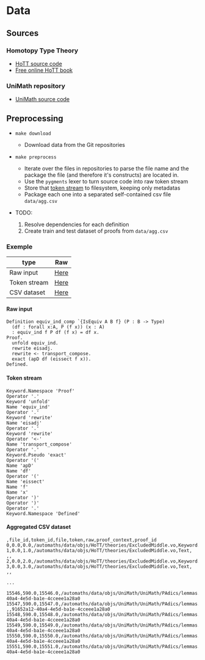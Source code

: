 # Data
## Sources
### Homotopy Type Theory
- [HoTT source code](https://github.com/HoTT/HoTT)
- [Free online HoTT book](https://hott.github.io/book/nightly/hott-online-1075-g3c53219.pdf)

### UniMath repository
- [UniMath source code](https://github.com/UniMath/UniMath)

## Preprocessing


* `make download`
    - Download data from the Git repositories
* `make preprocess`
    - Iterate over the files in repositories to parse the file name and
    the package the file (and therefore it's constructs) are located in.
    - Use the `pygments` lexer to turn source code into raw token stream
    - Store that [token stream](#token_stream) to filesystem, keeping only metadatas
    - Package each one into a separated self-contained csv file `data/agg.csv`

* TODO:
    1. Resolve dependencies for each definition
    2. Create train and test dataset of proofs from `data/agg.csv`

### Exemple


| type         | Raw |
|--------------|-----|
| Raw input    |  [Here](#raw_input)   |
| Token stream |  [Here](#token_stream)   |
| CSV dataset  |  [Here](#csv_agg)   |

#### <a name="raw_input"></a>Raw input
```
Definition equiv_ind_comp `{IsEquiv A B f} (P : B -> Type)
  (df : forall x:A, P (f x)) (x : A)
  : equiv_ind f P df (f x) = df x.
Proof.
  unfold equiv_ind.
  rewrite eisadj.
  rewrite <- transport_compose.
  exact (apD df (eissect f x)).
Defined.
```

#### <a name="token_stream"></a>Token stream

```
Keyword.Namespace 'Proof'
Operator '.'
Keyword 'unfold'
Name 'equiv_ind'
Operator '.'
Keyword 'rewrite'
Name 'eisadj'
Operator '.'
Keyword 'rewrite'
Operator '<-'
Name 'transport_compose'
Operator '.'
Keyword.Pseudo 'exact'
Operator '('
Name 'apD'
Name 'df'
Operator '('
Name 'eissect'
Name 'f'
Name 'x'
Operator ')'
Operator ')'
Operator '.'
Keyword.Namespace 'Defined'
```

#### <a name="csv_agg"></a> Aggregated CSV dataset

```csv
,file_id,token_id,file,token,raw,proof_context,proof_id
0,0.0,0.0,/automaths/data/objs/HoTT/theories/ExcludedMiddle.vo,Keyword.Namespace,Require,,
1,0.0,1.0,/automaths/data/objs/HoTT/theories/ExcludedMiddle.vo,Text, ,,
2,0.0,2.0,/automaths/data/objs/HoTT/theories/ExcludedMiddle.vo,Keyword.Namespace,Import,,
3,0.0,3.0,/automaths/data/objs/HoTT/theories/ExcludedMiddle.vo,Text, ,,

...

15546,590.0,15546.0,/automaths/data/objs/UniMath/UniMath/PAdics/lemmas.vo,Keyword,apply,,91652a12-40a4-4e5d-ba1e-4cceee1a28a0
15547,590.0,15547.0,/automaths/data/objs/UniMath/UniMath/PAdics/lemmas.vo,Text, ,,91652a12-40a4-4e5d-ba1e-4cceee1a28a0
15548,590.0,15548.0,/automaths/data/objs/UniMath/UniMath/PAdics/lemmas.vo,Name,i,,91652a12-40a4-4e5d-ba1e-4cceee1a28a0
15549,590.0,15549.0,/automaths/data/objs/UniMath/UniMath/PAdics/lemmas.vo,Operator,.,,91652a12-40a4-4e5d-ba1e-4cceee1a28a0
15550,590.0,15550.0,/automaths/data/objs/UniMath/UniMath/PAdics/lemmas.vo,Text,\n,,91652a12-40a4-4e5d-ba1e-4cceee1a28a0
15551,590.0,15551.0,/automaths/data/objs/UniMath/UniMath/PAdics/lemmas.vo,Keyword.Namespace,Defined,leave,91652a12-40a4-4e5d-ba1e-4cceee1a28a0


```
